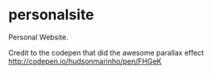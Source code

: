 # personalsite
Personal Website.

Credit to the codepen that did the awesome parallax effect http://codepen.io/hudsonmarinho/pen/FHGeK
